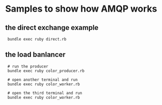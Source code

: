 # Samples to show how AMQP works

## the direct exchange example

```
 bundle exec ruby direct.rb
```

## the load banlancer

```
 # run the producer
 bundle exec ruby color_producer.rb

 # open another terminal and run
 bundle exec ruby color_worker.rb

 # open the third terminal and run
 bundle exec ruby color_worker.rb
```
